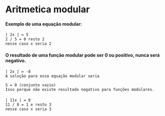 # Aritmetica modular

#### Exemplo de uma equação modular:
    | 2x | = 5
    2 / 5 = 0 resto 2
    nesse caso x seria 2

#### O resultado de uma função modular pode ser 0 ou positivo, nunca será negativo.
    | 2x | = -8
    A solução para essa equação modular seria

    S = 0 (conjunto vazio)
    Isso porque não existe resultado negativo para funções modulares.

#### 
    | 11x | = 8
    11 / 8 = 1 e resto 3
    nesse caso x seria 3

